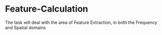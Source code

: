 # Feature-Calculation
 The task will deal with the area of Feature Extraction, in both the Frequency and Spatial domains
